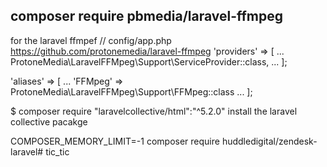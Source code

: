 ## composer require pbmedia/laravel-ffmpeg
for the laravel ffmpef
// config/app.php
https://github.com/protonemedia/laravel-ffmpeg
'providers' => [
    ...
    ProtoneMedia\LaravelFFMpeg\Support\ServiceProvider::class,
    ...
];

'aliases' => [
    ...
    'FFMpeg' => ProtoneMedia\LaravelFFMpeg\Support\FFMpeg::class
    ...
];

$ composer require "laravelcollective/html":"^5.2.0"
install the laravel collective pacakge



COMPOSER_MEMORY_LIMIT=-1 composer require huddledigital/zendesk-laravel# tic_tic
